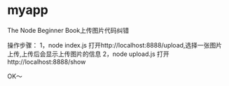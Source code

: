 myapp
=====

The Node Beginner Book上传图片代码纠错

操作步骤：
1，node index.js
打开http://localhost:8888/upload,选择一张图片上传,上传后会显示上传图片的信息
2，node upload.js
打开http://localhost:8888/show

OK～
